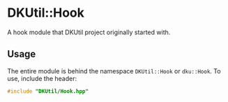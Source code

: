 # DKUtil::Hook

A hook module that DKUtil project originally started with.

## Usage

The entire module is behind the namespace `DKUtil::Hook` or `dku::Hook`. To use, include the header:

```cpp
#include "DKUtil/Hook.hpp"
```
